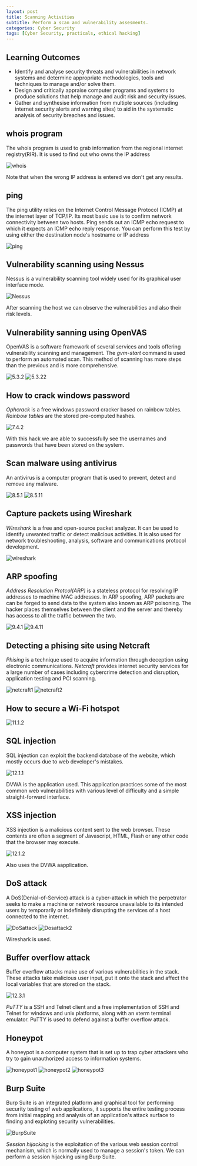 ```yaml
---
layout: post
title: Scanning Activities
subtitle: Perform a scan and vulnerability assesments.
categories: Cyber Security
tags: [Cyber Security, practicals, ethical hacking]
---
```


## Learning Outcomes
- Identify and analyse security threats and vulnerabilities in network systems and
determine appropriate methodologies, tools and techniques to manage and/or solve
them.
- Design and critically appraise computer programs and systems to produce solutions
that help manage and audit risk and security issues.
- Gather and synthesise information from multiple sources (including internet security
alerts and warning sites) to aid in the systematic analysis of security breaches and
issues.

## whois program
  The whois program is used to grab information from the regional internet registry(RIR). It is used to find out who owns the IP address

  ![whois](/assets/images/banners/whois.jpeg)

  Note that when the wrong IP address is entered we don't get any results.

## ping

  The ping utility relies on the Internet Control Message Protocol (ICMP) at the internet layer of TCP/IP. Its most basic use is to confirm network connectivity between two hosts. Ping sends out an ICMP echo request to which it expects an ICMP echo reply response.
You can perform this test by using either the destination node's hostname or IP address

  ![ping](/assets/images/banners/ping.jpeg)

## Vulnerability scanning using Nessus

  Nessus is a vulnerability scanning tool widely used for its graphical user interface mode.

  ![Nessus](/assets/images/banners/Nessus.jpeg)

  After scanning the host we can observe the vulnerabilities and also their risk levels.

## Vulnerability sanning using OpenVAS

  OpenVAS is a software framework of several services and tools offering vulnerability scanning and management. The *gvm-start* command is used to perform an automated scan.
  This method of scanning has more steps than the previous and is more comprehensive.

  ![5.3.2](/assets/images/banners/5.3.2.jpeg)
  ![5.3.22](/assets/images/banners/5.3.22.jpeg)

## How to crack windows password

  *Ophcrack* is a free windows password cracker based on rainbow tables.
  *Rainbow tables* are the stored pre-computed hashes.

  ![7.4.2](/assets/images/banners/7.4.2.jpeg)

  With this hack we are able to successfully see the usernames and passwords that have been stored on the system.

## Scan malware using antivirus

  An antivirus is a computer program that is used to prevent, detect and remove any malware.

  ![8.5.1](/assets/images/banners/8.5.1.jpeg)
  ![8.5.11](/assets/images/banners/8.5.11.jpeg)

## Capture packets using Wireshark

  *Wireshark* is a free and open-source packet analyzer. It can be used to identify unwanted traffic or detect malicious activities. It is also used for network troubleshooting, analysis, software and communications protocol development.

  ![wireshark](/assets/images/banners/wireshark.jpeg)

## ARP spoofing

  *Address Resolution Protcol(ARP)* is a stateless protocol for resolving IP addresses to machine MAC addresses. In ARP spoofing, ARP packets are can be forged to send data to the system also known as ARP poisoning. The hacker places themselves between the client and the server and thereby has access to all the traffic betwwen the two.

  ![9.4.1](/assets/images/banners/9.4.1.jpeg)
  ![9.4.11](/assets/images/banners/9.4.11.jpeg)

## Detecting a phising site using Netcraft

  *Phising* is a technique used to acquire information through deception using electronic communications.
  *Netcraft* provides internet security services for a large number of cases including cybercrime detection and disruption, application testing and PCI scanning.

  ![netcraft1](/assets/images/banners/netcraft1.jpeg)
  ![netcraft2](/assets/images/banners/netcraft2.jpeg)

## How to secure a Wi-Fi hotspot

  ![11.1.2](/assets/images/banners/11.1.2.jpeg)

## SQL injection

  SQL injection can exploit the backend database of the website, which mostly occurs due to web developer's mistakes.

  ![12.1.1](/assets/images/banners/12.1.1.jpeg)

  DVWA is the application used. This application practices some of the most common web vulnerabilities with various level of difficulty and a simple straight-forward interface.

## XSS injection

  XSS injection is a malicious content sent to the web browser. These contents are often a segment of Javascript, HTML, Flash or any other code that the browser may execute.

  ![12.1.2](/assets/images/banners/12.1.2.jpeg)

  Also uses the DVWA aapplication.

## DoS attack

  A DoS(Denial-of-Service) attack is a cyber-attack in which the perpetrator seeks to make a machine or network resource unavailable to its intended users by temporarily or indefinitely disrupting the services of a host connected to the internet.

  ![DoSattack](/assets/images/banners/DoSattack1.jpeg)
  ![Dosattack2](/assets/images/banners/Dosattack2.jpeg)

  Wireshark is used.

## Buffer overflow attack

  Buffer overflow attacks make use of various vulnerabilities in the stack. These attacks take malicious user input, put it onto the stack and affect the local variables that are stored on the stack.

  ![12.3.1](/assets/images/banners/12.3.1.jpeg)

  *PuTTY* is a SSH and Telnet client and a free implementation of SSH and Telnet for windows and unix platforms, along with an xterm terminal emulator. PuTTY is used to defend against a buffer overflow attack.

## Honeypot

  A honeypot is a computer system that is set up to trap cyber attackers who try to gain unauthorized access to information systems.

  ![honeypot1](/assets/images/banners/honeypot1.jpeg)
  ![honeypot2](/assets/images/banners/honeypot2.jpeg)
  ![honeypot3](/assets/images/banners/honeypot3.jpeg)

## Burp Suite

  Burp Suite is an integrated platform and graphical tool for performing security testing of web applications, it supports the entire testing process from initial mapping and analysis of an application's attack surface to finding and exploting security vulnerabilities.

  ![BurpSuite](/assets/images/banners/BurpSuite.jpeg)

  *Session hijacking* is the exploitation of the various web session control mechanism, which is normally used to manage a session's token. We can perform a session hijacking using Burp Suite.
  
